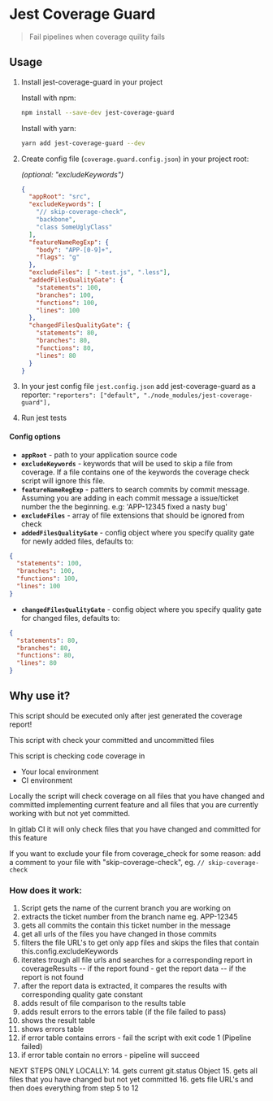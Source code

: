 
# Jest Coverage Guard

> Fail pipelines when coverage quility fails

## Usage

1. Install jest-coverage-guard in your project

	Install with npm:

	```bash
	npm install --save-dev jest-coverage-guard
	```

	Install with yarn:

	```bash
	yarn add jest-coverage-guard --dev
	```

2. Create config file (`coverage.guard.config.json`) in your project root:

      _(optional: "excludeKeywords")_

    ```json
    {
      "appRoot": "src",
      "excludeKeywords": [
        "// skip-coverage-check",
        "backbone",
        "class SomeUglyClass"
      ],
      "featureNameRegExp": {
        "body": "APP-[0-9]+",
        "flags": "g"
      },
      "excludeFiles": [ "-test.js", ".less"],
      "addedFilesQualityGate": {
        "statements": 100,
        "branches": 100,
        "functions": 100,
        "lines": 100
      },
      "changedFilesQualityGate": {
        "statements": 80,
        "branches": 80,
        "functions": 80,
        "lines": 80
      }
    }
    ```

2. In your jest config file `jest.config.json` add jest-coverage-guard as a reporter:
    `"reporters": ["default", "./node_modules/jest-coverage-guard"],`

4. Run jest tests


#### Config options

* **`appRoot`**  - path to your application source code
* **`excludeKeywords`** - keywords that will be used to skip a file from coverage. If a file contains one of the keywords the coverage check script will ignore this file.
* **`featureNameRegExp`** - patters to search commits by commit message. Assuming you are adding in each commit message a issue/ticket number the the beginning. e.g: 'APP-12345 fixed a nasty bug'
* **`excludeFiles`** - array of file extensions that should be ignored from check
* **`addedFilesQualityGate`** - config object where you specify quality gate for newly added files, defaults to:
```json
{
  "statements": 100,
  "branches": 100,
  "functions": 100,
  "lines": 100
}
```

* **`changedFilesQualityGate`** - config object where you specify quality gate for changed  files, defaults to:
```json
{
  "statements": 80,
  "branches": 80,
  "functions": 80,
  "lines": 80
}
```

## Why use it?

 This script should be executed only after jest generated the coverage report!

 This script with check your committed and uncommitted files

 This script is checking code coverage in
  - Your local environment
  - CI environment

  Locally the script will check coverage on all files that you have changed and committed
  implementing current feature and all files that you are currently working with
  but not yet committed.

  In gitlab CI it will only check files that you have changed and committed
  for this feature

  If you want to exclude your file from coverage_check for some reason:
  add a comment to your file with "skip-coverage-check", eg. `// skip-coverage-check`

  ### How does it work:

  1. Script gets the name of the current branch you are working on
  2. extracts the ticket number from the branch name eg. APP-12345
  3. gets all commits the contain this ticket number in the message
  4. get all urls of the files you have changed in those commits
  5. filters the file URL's to get only app files and skips the files that contain this.config.excludeKeywords
  6. iterates trough all file urls and searches for a corresponding report in coverageResults   -- if the report found - get the report data   -- if the report is not found
  7. after the report data is extracted, it compares the results with corresponding quality gate constant
  8. adds result of file comparison to the results table
  9. adds result errors to the errors table (if the file failed to pass)
  10. shows the result table
  11. shows errors table
  12. if error table contains errors - fail the script with exit code 1 (Pipeline failed)
  13. if error table contain no errors - pipeline will succeed

  NEXT STEPS ONLY LOCALLY:
  14. gets current git.status Object
  15. gets all files that you have changed but not yet committed
  16. gets file URL's and then does everything from step 5 to 12
